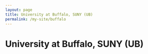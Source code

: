```yaml
---
layout: page
title: University at Buffalo, SUNY (UB)
permalink: /my-site/buffalo
---
```

# University at Buffalo, SUNY (UB)
